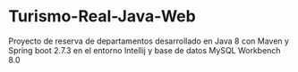 # Turismo-Real-Java-Web
Proyecto de reserva de departamentos desarrollado en Java 8 con Maven y Spring boot 2.7.3 en el entorno Intellij y base de datos MySQL Workbench 8.0


